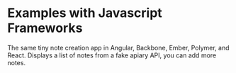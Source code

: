 # Examples with Javascript Frameworks

The same tiny note creation app in Angular, Backbone, Ember, Polymer, and React. Displays a list of notes from a fake apiary API, you can add more notes. 